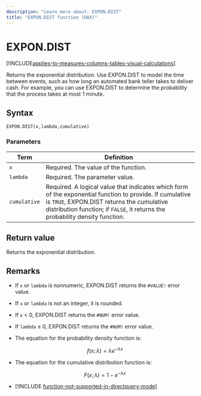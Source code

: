 ```yaml
---
description: "Learn more about: EXPON.DIST"
title: "EXPON.DIST function (DAX)"
---
```

# EXPON.DIST

[!INCLUDE[applies-to-measures-columns-tables-visual-calculations](includes/applies-to-measures-columns-tables-visual-calculations.md)]

Returns the exponential distribution. Use EXPON.DIST to model the time between events, such as how long an automated bank teller takes to deliver cash. For example, you can use EXPON.DIST to determine the probability that the process takes at most 1 minute.

## Syntax

```dax
EXPON.DIST(x,lambda,cumulative)
```

### Parameters

|Term|Definition|
|--------|--------------|
|`x`|Required. The value of the function.|
|`lambda`|Required. The parameter value.|
|`cumulative`|Required. A logical value that indicates which form of the exponential function to provide. If cumulative is `TRUE`, EXPON.DIST returns the cumulative distribution function; if `FALSE`, it returns the probability density function.|

## Return value

Returns the exponential distribution.

## Remarks

- If `x` or `lambda` is nonnumeric, EXPON.DIST returns the `#VALUE!` error value.

- If `x` or `lambda` is not an integer, it is rounded.

- If `x` &lt; 0, EXPON.DIST returns the `#NUM!` error value.

- If `lambda` ≤ 0, EXPON.DIST returns the `#NUM!` error value.

- The equation for the probability density function is:

    $$f(x; \lambda) = \lambda e^{-\lambda x}$$

- The equation for the cumulative distribution function is:

    $$F(x; \lambda) = 1 - e^{-\lambda x}$$

- [!INCLUDE [function-not-supported-in-directquery-mode](includes/function-not-supported-in-directquery-mode.md)]
